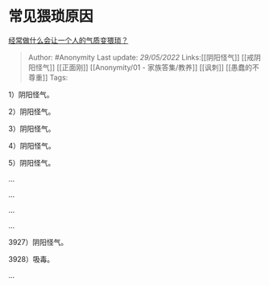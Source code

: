 # 常见猥琐原因 
[经常做什么会让一个人的气质变猥琐？](https://www.zhihu.com/question/277246072/answer/2504282039)

> Author: #Anonymity 
> Last update: *29/05/2022* 
> Links:[[阴阳怪气]] [[戒阴阳怪气]] [[正面刚]] [[Anonymity/01 - 家族答集/教养]] [[讽刺]] [[愚蠢的不尊重]]
> Tags: 

1）阴阳怪气。

2）阴阳怪气。

3）阴阳怪气。

4）阴阳怪气。

5）阴阳怪气。

…

…  
  
…

  

  

  

  

  

  

  

  

  

  

  

  

  

…

3927）阴阳怪气。

3928）吸毒。

…